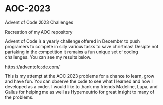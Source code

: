 # AOC-2023
Advent of Code 2023 Challenges

Recreation of my AOC repository

Advent of Code is a yearly challenge offered in December to push programers to compete in silly various tasks to save christmas! Desipte not 
partaking in the competition it remains a fun unique set of coding challenges. You can see my results below.

https://adventofcode.com/

This is my attempt at the AOC 2023 problems for a chance to learn, grow and have fun. You can observe the code to see what I learned and how 
I developed as a coder. I would like to thank my friends Madeline, Lupa, and Gallus for helping me as well as Hyperneutrio for great insight to 
many of the problems.
